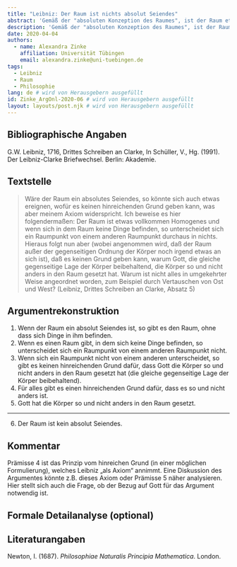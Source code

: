```yaml
---
title: "Leibniz: Der Raum ist nichts absolut Seiendes"
abstract: 'Gemäß der "absoluten Konzeption des Raumes", ist der Raum etwas unabhängig Existierendes, eine Substanz, ein "Behälter" der Dinge, welcher von diesen nicht verändert wird. Diese Vorstellung wird gewöhnlich Newton zugeschrieben. Leibniz vertritt hingegen eine "relationale Konzeption des Raumes", in welcher der Raum nicht unabhängig von den Dingen existiert. Wir rekonstruieren ein Argument von Leibniz gegen die absolute Konzeption des Raumes.'
description: 'Gemäß der "absoluten Konzeption des Raumes", ist der Raum etwas unabhängig Existierendes, eine Substanz, ein "Behälter" der Dinge, welcher von diesen nicht verändert wird. Diese Vorstellung wird gewöhnlich Newton zugeschrieben. Leibniz vertritt hingegen eine "relationale Konzeption des Raumes", in welcher der Raum nicht unabhängig von den Dingen existiert. Wir rekonstruieren ein Argument von Leibniz gegen die absolute Konzeption des Raumes.'
date: 2020-04-04
authors:
  - name: Alexandra Zinke
    affiliation: Universität Tübingen
    email: alexandra.zinke@uni-tuebingen.de
tags:
  - Leibniz
  - Raum
  - Philosophie
lang: de # wird von Herausgebern ausgefüllt
id: Zinke_ArgOnl-2020-06 # wird von Herausgebern ausgefüllt
layout: layouts/post.njk # wird von Herausgebern ausgefüllt
---
```


## Bibliographische Angaben

<!--Bibliographische Angaben zur analysierten Textstelle, falls möglich mit Weblinks-->

G.W. Leibniz, 1716, Drittes Schreiben an Clarke, In Schüller, V., Hg. (1991). Der Leibniz-Clarke Briefwechsel. Berlin: Akademie.

## Textstelle

<!--Die Textstelle in der Originalsprache und/oder in deutscher Übersetzung. Bitte beachten Sie die Urheberrechte. Tipp: Wenn Sie eine lange, urherebrechtlich geschützte Textstelle zitieren, so können Sie die Sätze nummerieren -- "[1] ... [2] ... [3] ..." -- und im Folgenden auf die einzelnen Sätze explizit verweisen, sodass deutlich wird, dass das Zitat als Beleg der hier vorgestellten Rekonstruktion dient und die Nutzung des urheberrechtlich geschützten Textes in ihrem Umfang durch den besonderen Zweck gerechtfertigt ist.-->

> Wäre der Raum ein absolutes Seiendes, so könnte sich auch etwas ereignen, wofür es keinen hinreichenden Grund geben kann, was aber meinem Axiom widerspricht. Ich beweise es hier folgendermaßen: Der Raum ist etwas vollkommen Homogenes und wenn sich in dem Raum keine Dinge befinden, so unterscheidet sich ein Raumpunkt von einem anderen Raumpunkt durchaus in nichts. Hieraus folgt nun aber (wobei angenommen wird, daß der Raum außer der gegenseitigen Ordnung der Körper noch irgend etwas an sich ist), daß es keinen Grund geben kann, warum Gott, die gleiche gegenseitige Lage der Körper beibehaltend, die Körper so und nicht anders in den Raum gesetzt hat. Warum ist nicht alles in umgekehrter Weise angeordnet worden, zum Beispiel durch Vertauschen von Ost und West?
> (Leibniz, Drittes Schreiben an Clarke, Absatz 5)

## Argumentrekonstruktion

<!--Das Argument wird natürlichsprachlich und in Standardform rekonstruiert. Mehrere alternative Rekonstruktionen des Arguments sind zulässig, sofern diese aufeinander bezogen sind.-->

1. Wenn der Raum ein absolut Seiendes ist, so gibt es den Raum, ohne dass sich Dinge in ihm befinden.
2. Wenn es einen Raum gibt, in dem sich keine Dinge befinden, so unterscheidet sich ein Raumpunkt von einem anderen Raumpunkt nicht.
3. Wenn sich ein Raumpunkt nicht von einem anderen unterscheidet, so gibt es keinen hinreichenden Grund dafür, dass Gott die Körper so und nicht anders in den Raum gesetzt hat (die gleiche gegenseitige Lage der Körper beibehaltend).
4. Für alles gibt es einen hinreichenden Grund dafür, dass es so und nicht anders ist.
5. Gott hat die Körper so und nicht anders in den Raum gesetzt.

---

6. Der Raum ist kein absolut Seiendes.

## Kommentar

<!--In den Kommentar zur Argumentrekonstruktion gehört zum Beispiel die Einbettung des Arguments in ein Thema oder einen philosophiehistorischen Kontext oder der Hinweis auf problematische Annahmen im Argument, aber keine von der Rekonstruktion losgelöste Beurteilung oder Stellungnahme.-->

Prämisse 4 ist das Prinzip vom hinreichen Grund (in einer möglichen Formulierung), welches Leibniz „als Axiom“ annimmt. Eine Diskussion des Argumentes könnte z.B. dieses Axiom oder Prämisse 5 näher analysieren. Hier stellt sich auch die Frage, ob der Bezug auf Gott für das Argument notwendig ist.

## Formale Detailanalyse (optional)

<!--Das Argument oder einzelne (etwa besonders undurchsichtige) Teilschritte können hier formalisiert dargestellt werden.-->

## Literaturangaben

<!--Die für die Rekonstruktion verwendete Literatur kann hier angegeben werden.-->

Newton, I. (1687). _Philosophiae Naturalis Principia Mathematica_. London.
